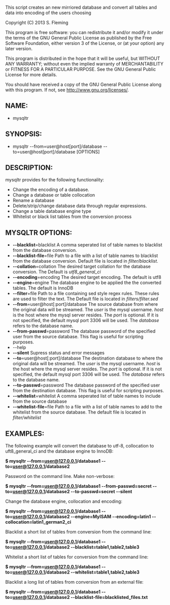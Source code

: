 This script creates an new mirriored database and convert all tables 
and data into encoding of the users choosing

Copyright (C) 2013 S. Fleming

This program is free software: you can redistribute it and/or modify
it under the terms of the GNU General Public License as published by
the Free Software Foundation, either version 3 of the License, or
(at your option) any later version.

This program is distributed in the hope that it will be useful,
but WITHOUT ANY WARRANTY; without even the implied warranty of
MERCHANTABILITY or FITNESS FOR A PARTICULAR PURPOSE.  See the
GNU General Public License for more details.

You should have received a copy of the GNU General Public License
along with this program.  If not, see <http://www.gnu.org/licenses/>.

NAME:
--------

* mysqltr

SYNOPSIS:
--------

* mysqltr --from=user@host[port]/database --to=user@host[port]/database [OPTIONS]

DESCRIPTION:
--------

mysqltr provides for the following functionality:

* Change the encoding of a database.
* Change a database or table collocation
* Rename a database
* Delete/strip/change database data through regular expressions.
* Change a table database engine type
* Whitelist or black list tables from the conversion process

MYSQLTR OPTIONS:
--------

* **--blacklist**=blacklist
    A comma seperated list of table names to blacklist from the database conversion.
* **--blacklist-file**=file
    Path to a file with a list of table names to blacklist from the database conversion. Default file is located in *filter/blacklist*.
* **--collation**=collation
    The desired target collation for the database conversion. The Default is *utf8_general_ci*
* **--encoding**=encoding
    The desired target encoding. The default is utf8
* **--engine**=engine
    The database engine to be applied the the converted tables. The default is InnoDB
* **--filter**=file
    Path to a file containing sed style regex rules. These rules are used to filter the text. The Default file is located in *filters/filter.sed*
* **--from**=user@host[:port]/database
    The source database from where the original data will be streamed.  The *user* is the mysql username. *host* is the host where the mysql server resides. The *port* is optional. If it is not specified, the default mysql port 3306 will be used. The *database* refers to the database name.
* **--from-passwd**=password
    The database password of the specified user from the source database. This flag is useful for scripting purposes. 
* --help
* **--silent**
    Supress status and error messages
* **--to**=user@host[:port]/database
    The destination database to where the original data will be streamed.  The *user* is the mysql username. *host* is the host where the mysql server resides. The *port* is optional. If it is not specified, the default mysql port 3306 will be used. The *database* refers to the database name.
* **--to-passwd**=password
    The database password of the specified user from the destination database. This flag is useful for scripting purposes. 
* **--whitelist**=whitelist
    A comma seperated list of table names to include from the source database 
* **--whitelist-file**=file
    Path to a file with a list of table names to add to the whitelist from the source database. The default file is located in *filter/whitelist*  


EXAMPLES:
--------

The following example will convert the database to utf-8, collocation to uft8_general_ci and the database engine to InnoDB: 

**$ mysqltr --from=user@127.0.0.1/database1 --to=user@127.0.0.1/database2**

Password on the command line. Make non-verbose:

**$ mysqltr --from=user@127.0.0.1/database1 --from-passwd=secret --to=user@127.0.0.1/database2 --to-passwd=secret --silent**

Change the database engine, collocation and encoding:

**$ mysqltr --from=user@127.0.0.1/database1 --to=user@127.0.0.1/database2 --engine=MyISAM --encoding=latin1 --collocation=latin1_german2_ci**

Blacklist a short list of tables from conversion from the command line:

**$ mysqltr --from=user@127.0.0.1/database1 --to=user@127.0.0.1/database2 --blacklist=table1,table2,table3**

Whitelist a short list of tables for conversion from the command line:

**$ mysqltr --from=user@127.0.0.1/database1 --to=user@127.0.0.1/database2 --whitelist=table1,table2,table3**

Blacklist a long list of tables from conversion from an external file:

**$ mysqltr --from=user@127.0.0.1/database1 --to=user@127.0.0.1/database2 --blacklist-file=blacklisted_files.txt**
